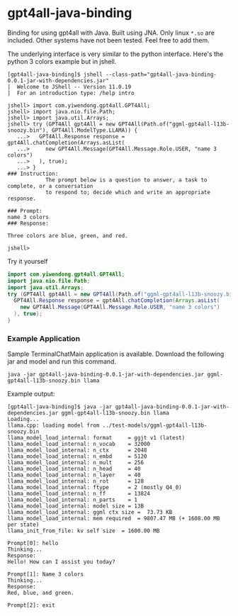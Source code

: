 # gpt4all-java-binding

Binding for using gpt4all with Java.
Built using JNA.
Only linux `*.so` are included.
Other systems have not been tested.
Feel free to add them.

The underlying interface is very similar to the python interface.
Here's the python 3 colors example but in jshell.

```
[gpt4all-java-binding]$ jshell --class-path="gpt4all-java-binding-0.0.1-jar-with-dependencies.jar"
|  Welcome to JShell -- Version 11.0.19
|  For an introduction type: /help intro

jshell> import com.yiwendong.gpt4all.GPT4All;
jshell> import java.nio.file.Path;
jshell> import java.util.Arrays;
jshell> try (GPT4All gpt4All = new GPT4All(Path.of("ggml-gpt4all-l13b-snoozy.bin"), GPT4All.ModelType.LLAMA)) {
   ...>   GPT4All.Response response = gpt4All.chatCompletion(Arrays.asList(
   ...>     new GPT4All.Message(GPT4All.Message.Role.USER, "name 3 colors")
   ...>   ), true);
   ...> }
### Instruction: 
            The prompt below is a question to answer, a task to complete, or a conversation 
            to respond to; decide which and write an appropriate response.
            
### Prompt: 
name 3 colors
### Response:

Three colors are blue, green, and red.

jshell> 
```

Try it yourself
```java
import com.yiwendong.gpt4all.GPT4All;
import java.nio.file.Path;
import java.util.Arrays;
try (GPT4All gpt4All = new GPT4All(Path.of("ggml-gpt4all-l13b-snoozy.bin"), GPT4All.ModelType.LLAMA)) {
  GPT4All.Response response = gpt4All.chatCompletion(Arrays.asList(
    new GPT4All.Message(GPT4All.Message.Role.USER, "name 3 colors")
  ), true);
}
```

### Example Application

Sample TerminalChatMain application is available. 
Download the following jar and model and run this command.

`java -jar gpt4all-java-binding-0.0.1-jar-with-dependencies.jar ggml-gpt4all-l13b-snoozy.bin llama`

Example output:

```
[gpt4all-java-binding]$ java -jar gpt4all-java-binding-0.0.1-jar-with-dependencies.jar ggml-gpt4all-l13b-snoozy.bin llama
Loading...
llama.cpp: loading model from ../test-models/ggml-gpt4all-l13b-snoozy.bin
llama_model_load_internal: format     = ggjt v1 (latest)
llama_model_load_internal: n_vocab    = 32000
llama_model_load_internal: n_ctx      = 2048
llama_model_load_internal: n_embd     = 5120
llama_model_load_internal: n_mult     = 256
llama_model_load_internal: n_head     = 40
llama_model_load_internal: n_layer    = 40
llama_model_load_internal: n_rot      = 128
llama_model_load_internal: ftype      = 2 (mostly Q4_0)
llama_model_load_internal: n_ff       = 13824
llama_model_load_internal: n_parts    = 1
llama_model_load_internal: model size = 13B
llama_model_load_internal: ggml ctx size =  73.73 KB
llama_model_load_internal: mem required  = 9807.47 MB (+ 1608.00 MB per state)
llama_init_from_file: kv self size  = 1600.00 MB

Prompt[0]: hello
Thinking...
Response: 
Hello! How can I assist you today?

Prompt[1]: Name 3 colors
Thinking...
Response:  
Red, blue, and green.

Prompt[2]: exit
```
